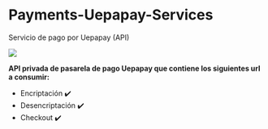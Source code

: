 # Payments-Uepapay-Services
Servicio de pago por Uepapay (API)

<img src="https://uepapay.com/images/uepa_Pay.svg" />

<strong> API privada de pasarela de pago Uepapay que contiene los siguientes url a consumir: </strong>
<br />
<ul>
  <li>Encriptación ✔️</li>
  <li>Desencriptación ✔️</li>
  <li>Checkout ✔️</li>
</ul>
<br />





